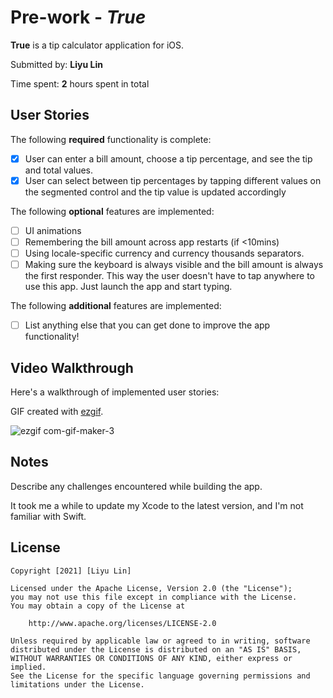 # Pre-work - *True*

**True** is a tip calculator application for iOS.

Submitted by: **Liyu Lin**

Time spent: **2** hours spent in total

## User Stories

The following **required** functionality is complete:

* [x] User can enter a bill amount, choose a tip percentage, and see the tip and total values.
* [x] User can select between tip percentages by tapping different values on the segmented control and the tip value is updated accordingly

The following **optional** features are implemented:

* [ ] UI animations
* [ ] Remembering the bill amount across app restarts (if <10mins)
* [ ] Using locale-specific currency and currency thousands separators.
* [ ] Making sure the keyboard is always visible and the bill amount is always the first responder. This way the user doesn't have to tap anywhere to use this app. Just launch the app and start typing.

The following **additional** features are implemented:

- [ ] List anything else that you can get done to improve the app functionality!

## Video Walkthrough

Here's a walkthrough of implemented user stories:

GIF created with [ezgif](https://ezgif.com).

![ezgif com-gif-maker-3](https://user-images.githubusercontent.com/47392852/143083873-6e45caed-8018-4a8f-bfdd-60e5f4144b2d.gif)



## Notes

Describe any challenges encountered while building the app.

It took me a while to update my Xcode to the latest version, and I'm not familiar with Swift. 

## License

    Copyright [2021] [Liyu Lin]

    Licensed under the Apache License, Version 2.0 (the "License");
    you may not use this file except in compliance with the License.
    You may obtain a copy of the License at

        http://www.apache.org/licenses/LICENSE-2.0

    Unless required by applicable law or agreed to in writing, software
    distributed under the License is distributed on an "AS IS" BASIS,
    WITHOUT WARRANTIES OR CONDITIONS OF ANY KIND, either express or implied.
    See the License for the specific language governing permissions and
    limitations under the License.
